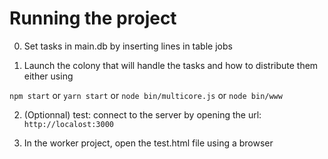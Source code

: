 # Running the project

0. Set tasks in main.db by inserting lines in table jobs

1. Launch the colony that will handle the tasks and how to distribute them either using

`npm start`
or
`yarn start`
or
`node bin/multicore.js`
or
`node bin/www`

2. (Optionnal) test: connect to the server by opening the url: `http://localost:3000`

3. In the worker project, open the test.html file using a browser
